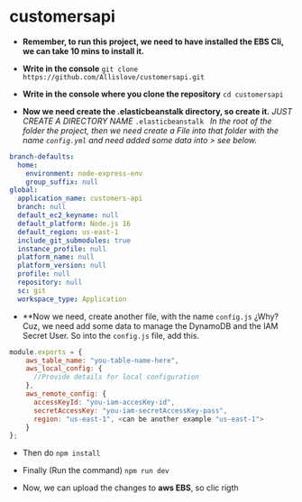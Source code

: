 # customersapi

- **Remember, to run this project, we need to have installed the EBS Cli, we can take 10 mins to install it.**

- **Write in the console**
``` git clone https://github.com/Allislove/customersapi.git ```

- **Write in the console where you clone the repository**
``` cd customersapi ```

- **Now we need create the .elasticbeanstalk directory, so create it.**
 *JUST CREATE A DIRECTORY NAME* ```.elasticbeanstalk ``` *In the root of the folder the project, then we need create a File into that folder with the name ```config.yml``` and need added some data into > see below.*

```yml 
branch-defaults:
  home:
    environment: node-express-env
    group_suffix: null
global:
  application_name: customers-api
  branch: null
  default_ec2_keyname: null
  default_platform: Node.js 16
  default_region: us-east-1
  include_git_submodules: true
  instance_profile: null
  platform_name: null
  platform_version: null
  profile: null
  repository: null
  sc: git
  workspace_type: Application
 ```

- **Now we need, create another file, with the name ```config.js``` ¿Why?
Cuz, we need add some data to manage the DynamoDB and the IAM Secret User. So into the ```config.js``` file, add this.

````js
module.exports = {
    aws_table_name: "you-table-name-here",
    aws_local_config: {
      //Provide details for local configuration
    },
    aws_remote_config: {
      accessKeyId: "you-iam-accesKey-id",
      secretAccessKey: "you-iam-secretAccessKey-pass",
      region: "us-east-1", <can be another example "us-east-1">
    }
};
````

- Then do 
```npm install```


- Finally (Run the command)
```npm run dev```

- Now, we can upload the changes to  **aws EBS**, so clic rigth


